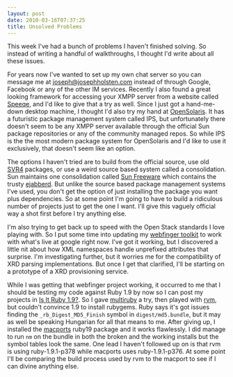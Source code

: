 ```yaml
---
layout: post
date: 2010-03-16T07:37:25
title: Unsolved Problems
---
```


This week I've had a bunch of problems I haven't finished solving. So
instead of writing a handful of walkthroughs, I thought I'd write about
all these issues.

For years now I've wanted to set up my own chat server so you can
message me at joseph@josephholsten.com instead of through Google,
Facebook or any of the other IM services. Recently I also found a great
looking framework for accessing your XMPP server from a website called
[Speeqe][], and I'd like to give that a try as well. Since I just got a
hand-me-down desktop machine, I thought I'd also try my hand at
[OpenSolaris][]. It has a futuristic package management system called
IPS, but unfortunately there doesn't seem to be any XMPP server
available through the official Sun package repositories or any of the
community managed repos. So while IPS is the the most modern package
system for OpenSolaris and I'd like to use it exclusively, that doesn't
seem like an option.

The options I haven't tried are to build from the official source, use
old [SVR4][] packages, or use a weird source based system called a
consolidation. Sun maintains one consolidation called [Sun Freeware][]
which contains the trusty [ejabberd][]. But unlike the source based
package management systems I've used, you don't get the option of just
installing the package you want plus dependencies. So at some point I'm
going to have to build a ridiculous number of projects just to get the
one I want. I'll give this vaguely official way a shot first before I
try anything else.

I'm also trying to get back up to speed with the Open Stack standards I
love playing with. So I put some time into updating my [webfinger
toolkit][] to work with what's live at google right now. I've got it
working, but I discovered a little nit about how XML namespaces handle
unprefixed attributes that surprise. I'm investigating further, but it
worries me for the compatibility of XRD parsing implementations. But
once I get that clarified, I'll be starting on a prototype of a XRD
provisioning service.

While I was getting that webfinger project working, it occurred to me
that I should be testing my code against Ruby 1.9 by now so I can post
my projects in [Is It Ruby 1.9?][]. So I gave [multiruby][] a try, then
played with [rvm][], but couldn't convince 1.9 to install rubygems. Ruby
says it's got issues finding the `_rb_Digest_MD5_Finish` symbol in
`digest/md5.bundle`, but it may as well be speaking Hungarian for all
that means to me. After giving up, I installed the [macports][] ruby19
package and it works flawlessly. I did manage to run `nm` on the bundle
in both the broken and the working installs but the symbol tables look
the same. One lead I haven't followed up on is that rvm is using
ruby-1.9.1-p378 while macports uses ruby-1.9.1-p376. At some point I'll
be comparing the build process used by rvm to the macport to see if I
can divine anything else.

  [Speeqe]: http://code.stanziq.com/speeqe
  [OpenSolaris]: http://www.opensolaris.com/
  [SVR4]: http://en.wikipedia.org/wiki/UNIX_System_V#SVR4
  [Sun Freeware]: http://hub.opensolaris.org/bin/view/Project+sfwnv/
  [ejabberd]: http://www.ejabberd.im/
  [webfinger toolkit]: http://github.com/josephholsten/discodactyl
  [Is It Ruby 1.9?]: http://isitruby19.com/
  [multiruby]: http://www.zenspider.com/ZSS/Products/ZenTest/
  [rvm]: http://rvm.beginrescueend.com/
  [macports]: http://www.macports.org/
